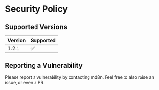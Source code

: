 # Security Policy

## Supported Versions

| Version | Supported          |
| ------- | ------------------ |
| 1.2.1   | :white_check_mark: |

## Reporting a Vulnerability

Please report a vulnerability by contacting md8n.  Feel free to also raise an issue, or even a PR.
